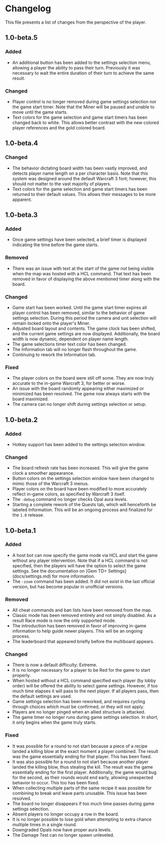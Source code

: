 # Changelog

This file presents a list of changes from the perspective of the player.

## 1.0-beta.5

### Added
- An additional button has been added to the settings selection menu, allowing
  a player the ability to pass their turn.  Previously it was necessary to
  wait the entire duration of their turn to achieve the same result.

### Changed
- Player control is no longer removed during game settings selection nor the
  game start timer.  Note that the Miner will be paused and unable to move
  until the game starts.
- Text colors for the game selection and game start timers has been changed
  back to white.  This allows better contrast with the new colored player
  references and the gold colored board.

## 1.0-beta.4

### Changed
- The behavior dictating board width has been vastly improved, and detects
  player name length on a per character basis.  Note that this system was
  designed around the default Warcraft 3 font; however, this should not matter
  to the vast majority of players.
- Text colors for the game selection and game start timers has been returned
  to their default values.  This allows their messages to be more apparent.

## 1.0-beta.3

### Added
- Once game settings have been selected, a brief timer is displayed indicating
  the time before the game starts.

### Removed
- There was an issue with text at the start of the game not being visible when
  the map was hosted with a HCL command.  That text has been removed in favor
  of displaying the above mentioned timer along with the board.

### Changed
- Game start has been worked.  Until the game start timer expires all player
  control has been removed, similar to the behavior of game settings
  selection.  During this period the camera and unit selection will remain
  locked onto the player's Miner.
- Adjusted board layout and contents.  The game clock has been shifted, and
  the current game settings are now displayed.  Additionally, the board width
  is now dynamic, dependent on player name length.
- The game selections timer text color has been changed.
- The Information tab will no longer flash throughout the game.
- Continuing to rework the Information tab.

### Fixed
- The player colors on the board were still off some.  They are now truly
  accurate to the in-game Warcraft 3, for better or worse.
- An issue with the board randomly appearing either maximized or minimized has
  been resolved.  The game now always starts with the board maximized.
- The camera can no longer shift during settings selection or setup.

## 1.0-beta.2

### Added
- Hotkey support has been added to the settings selection window.

### Changed
- The board refresh rate has been increased.  This will give the game clock a
  smoother appearance.
- Button colors on the settings selection window have been changed to mimic
  those of the Warcraft 3 menus.
- Player colors on the board have been modified to more accurately reflect
  in-game colors, as specified by Warcraft 3 itself.
- The `-debug` command no longer checks Opal aura levels.
- Starting a complete rework of the Quests tab, which will henceforth be
  labeled Information.  This will be an ongoing process and finalized for the
  `1.0` release.

## 1.0-beta.1

### Added
- A host bot can now specify the game mode via HCL and start the game without
  any player intervention.  Note that if a HCL command is not specified, then
  the players will have the option to select the game settings.  See the
  documentation on [Gem TD+ Settings] (docs/settings.md) for more information.
- The `-zoom` command has been added.  It did not exist in the last official
  version, but has become popular in unofficial versions.

### Removed
- All cheat commands and ban lists have been removed from the map.
- Classic mode has been removed entirely and not simply disabled.  As a result
  Race mode is now the only supported mode.
- The introduction has been removed in favor of improving in-game information
  to help guide newer players.  This will be an ongoing process.
- The leaderboard that appeared briefly before the multiboard appears.

### Changed
- There is now a default difficulty: Extreme.
- It is no longer necessary for a player to be Red for the game to start
  properly.
- When hosted without a HCL command specified each player (by lobby order)
  will be offered the ability to select game settings.  However, if too much
  time elapses it will pass to the next player.  If all players pass, then
  the default settings are used.
- Game settings selection has been reworked, and requires cycling through
  choices which must be confirmed, or they will not apply.
- Players are no longer pinged when an allied structure is attacked.
- The game timer no longer runs during game settings selection.  In short, it
  only begins when the game truly starts.

### Fixed
- It was possible for a round to not start because a piece of a recipe landed
  a killing blow at the exact moment a player combined.  The result was the
  game essentially ending for that player.  This has been fixed.
- It was also possible for a round to not start because another player landed
  the killing blow, thus stealing the kill.  The result was the game
  essentially ending for the first player.  Additionally, the game would bug
  for the second, as their rounds would end early, allowing unexpected
  behavior to occur.  This too has been fixed.
- When collecting multiple parts of the same recipe it was possible for
  combining to break and leave parts unusable.  This issue has been resolved.
- The board no longer disappears if too much time passes during game settings
  selection.
- Absent players no longer occupy a row in the board.
- It is no longer possible to lose gold when attempting to extra chance
  multiple times in a single round.
- Downgraded Opals now have proper aura levels.
- The Damage Test can no longer spawn unleveled.
